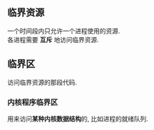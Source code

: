 ## 临界资源
一个时间段内只允许一个进程使用的资源.<br>各进程需要 **互斥** 地访问临界资源.

## 临界区
访问临界资源的那段代码.

### 内核程序临界区
用来访问**某种内核数据结构**的, 比如进程的就绪队列.